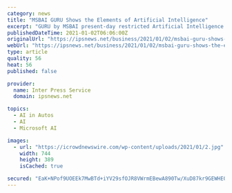 ```yaml
---
category: news
title: "MSBAI GURU Shows the Elements of Artificial Intelligence"
excerpt: "GURU by MSBAI present-day restricted Artificial Intelligence might be restricted to performing explicit assignments, inside their specialisms these frameworks are some of the time fit for superhuman execution,"
publishedDateTime: 2021-01-02T06:06:00Z
originalUrl: "https://ipsnews.net/business/2021/01/02/msbai-guru-shows-the-elements-of-artificial-intelligence/"
webUrl: "https://ipsnews.net/business/2021/01/02/msbai-guru-shows-the-elements-of-artificial-intelligence/"
type: article
quality: 56
heat: 56
published: false

provider:
  name: Inter Press Service
  domain: ipsnews.net

topics:
  - AI in Autos
  - AI
  - Microsoft AI

images:
  - url: "https://icrowdnewswire.com/wp-content/uploads/2021/01/2.jpg"
    width: 744
    height: 389
    isCached: true

secured: "EaK+NPof9UOEEk7MwBTd+iYV29sfOJR8VWrmEBewA890Tw/XuD87kr9GEWHEQXvRcHvhfxo6YpQcYluApeLMoaqo6wHBDwNacOa0Wuy6Cj0yYoNRXgSS6ZRNihLnOIQDA/AjZMI5Gxmo2FCZMfleZbOfexGNPy76UCJmJ8JdfkTuX+bUU1zV8nRLV1uZvKrBlkOnv6GzkABNMCwy6/E0hmeZbUSxt+l17a8b/hkwMIWkZBGz0FfhnU93NJtv117T9VTlT3ecZGwnfQlaSS4cFvzI74zFWvtpa/e89q+psk1sIii+eOklzoKji0hWrINSjG+PaEANWXLM4mfKzQf+iNMqxf6IzPOh7SUPUZqADEM=;6zGavwK+GGG/VAHZppHM/Q=="
---
```


